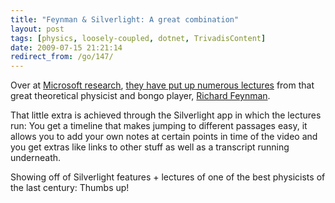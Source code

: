 ```yaml
---
title: "Feynman & Silverlight: A great combination"
layout: post
tags: [physics, loosely-coupled, dotnet, TrivadisContent]
date: 2009-07-15 21:21:14
redirect_from: /go/147/
---
```


Over at [Microsoft research](http://research.microsoft.com/en-us/), [they have put up numerous lectures](http://research.microsoft.com/apps/tools/tuva/#) from that great theoretical physicist and bongo player, [Richard Feynman](http://en.wikipedia.org/wiki/Richard_feynman).

That little extra is achieved through the Silverlight app in which the lectures run: You get a timeline that makes jumping to different passages easy, it allows you to add your own notes at certain points in time of the video and you get extras like links to other stuff as well as a transcript running underneath.

Showing off of Silverlight features + lectures of one of the best physicists of the last century: Thumbs up!